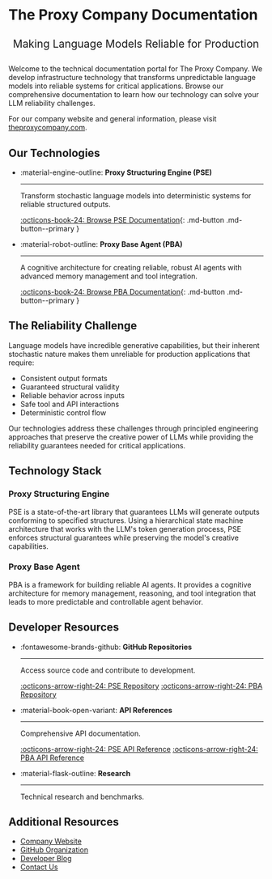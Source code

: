 # The Proxy Company Documentation

<div class="hero-content" style="text-align: center; margin: 2em 0;">
  <p style="font-size: 1.5em; max-width: 800px; margin: 0 auto;">
    Making Language Models Reliable for Production
  </p>
</div>

Welcome to the technical documentation portal for The Proxy Company. We develop infrastructure technology that transforms unpredictable language models into reliable systems for critical applications. Browse our comprehensive documentation to learn how our technology can solve your LLM reliability challenges.

For our company website and general information, please visit [theproxycompany.com](https://theproxycompany.com).

## Our Technologies

<div class="grid cards" markdown>

-   :material-engine-outline: __Proxy Structuring Engine (PSE)__

    ---

    Transform stochastic language models into deterministic systems for reliable structured outputs.

    [:octicons-book-24: Browse PSE Documentation](/pse/){: .md-button .md-button--primary }

-   :material-robot-outline: __Proxy Base Agent (PBA)__

    ---

    A cognitive architecture for creating reliable, robust AI agents with advanced memory management and tool integration.

    [:octicons-book-24: Browse PBA Documentation](/pba/){: .md-button .md-button--primary }

</div>

## The Reliability Challenge

Language models have incredible generative capabilities, but their inherent stochastic nature makes them unreliable for production applications that require:

- Consistent output formats
- Guaranteed structural validity
- Reliable behavior across inputs
- Safe tool and API interactions
- Deterministic control flow

Our technologies address these challenges through principled engineering approaches that preserve the creative power of LLMs while providing the reliability guarantees needed for critical applications.

## Technology Stack

### Proxy Structuring Engine

PSE is a state-of-the-art library that guarantees LLMs will generate outputs conforming to specified structures. Using a hierarchical state machine architecture that works with the LLM's token generation process, PSE enforces structural guarantees while preserving the model's creative capabilities.

### Proxy Base Agent

PBA is a framework for building reliable AI agents. It provides a cognitive architecture for memory management, reasoning, and tool integration that leads to more predictable and controllable agent behavior.

## Developer Resources

<div class="grid cards" markdown>

-   :fontawesome-brands-github: __GitHub Repositories__

    ---

    Access source code and contribute to development.

    [:octicons-arrow-right-24: PSE Repository](https://github.com/TheProxyCompany/proxy-structuring-engine)
    [:octicons-arrow-right-24: PBA Repository](https://github.com/TheProxyCompany/proxy-base-agent)

-   :material-book-open-variant: __API References__

    ---

    Comprehensive API documentation.

    [:octicons-arrow-right-24: PSE API Reference](/pse/api/structuring-engine)
    [:octicons-arrow-right-24: PBA API Reference](/pba/api/agent)

-   :material-flask-outline: __Research__

    ---

    Technical research and benchmarks.

</div>

## Additional Resources

- [Company Website](https://theproxycompany.com)
- [GitHub Organization](https://github.com/TheProxyCompany)
- [Developer Blog](https://blog.theproxycompany.com)
- [Contact Us](https://theproxycompany.com/contact)